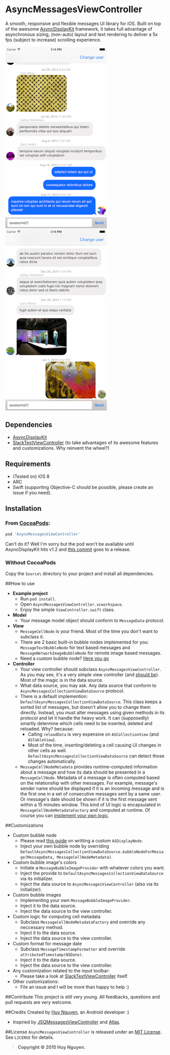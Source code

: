 # AsyncMessagesViewController

A smooth, responsive and flexible messages UI library for iOS. Built on top of the awesome [AsyncDisplayKit](https://github.com/facebook/AsyncDisplayKit) framework, it takes full advantage of asynchronous sizing, (non-auto) layout and text rendering to deliver a 5x fps (subject to increase) scrolling experience.

![Screenshot1](Screenshots/screenshot1.png) &nbsp;&nbsp; ![Screenshot2](Screenshots/screenshot2.png)

## Dependencies
* [AsyncDisplayKit](https://github.com/facebook/AsyncDisplayKit)
* [SlackTextViewController](https://github.com/slackhq/SlackTextViewController) (to take advantages of its awesome features and customizations. Why reinvent the wheel?)

## Requirements
* (Tested on) iOS 8
* ARC
* Swift (supporting Objective-C should be possible, please create an issue if you need).

## Installation
### From [CocoaPods](http://cocoapods.org):

````ruby
pod 'AsyncMessagesViewController'  
````

Can't do it? Well I'm sorry but the pod won't be available until AsyncDisplayKit hits v1.2 and [this commit](https://github.com/slackhq/SlackTextViewController/commit/0012e6bb70cd49c5c31b3532ec5ca2bc68ed1c35) goes to a release.

### Without CocoaPods
Copy the `Source\` directory to your project and install all dependencies.

##How to use
* **Example project**
  * Run `pod install`.
  * Open `AsyncMessagesViewController.xcworkspace`.
  * Enjoy the simple `ViewController.swift` class.
* **Model**
  * Your message model object should conform to `MessageData` protocol.
* **View**
  * `MessageCellNode` is your friend. Most of the time you don't want to subclass it.
  * There are 2 basic built-in bubble nodes implemented for you: `MessageTextBubbleNode` for text based messages and `MessageNetworkImageBubbleNode` for remote image based messages.
  * Need a custom bubble node? [Here you go](#customizations)
* **Controller**
  * Your view controller should subclass `AsyncMessagesViewController`. As you may see, it's a very simple view controller (and [should be](http://www.objc.io/issue-1/lighter-view-controllers.html)). Most of the magic is in the data source.
  * What data source, you may ask. Any data source that conform to `AsyncMessagesCollectionViewDataSource` protocol.
  * There is a default implemention: `DefaultAsyncMessagesCollectionViewDataSource`. This class keeps a sorted list of messages, but doesn't allow you to change them directly. Instead, you must alter messages using given methods in its protocol and let it handle the heavy work. It can (supposedly) smartly determine which cells need to be inserted, deleted and reloaded. Why? because:
    * Calling `reloadData` is very expensive on `ASCollectionView` (and `ASTableView`). 
    * Most of the time, inserting/deleting a cell causing UI changes in other cells as well. `DefaultAsyncMessagesCollectionViewDataSource` can detect those changes automatically.
  * `MessageCellNodeMetadata` provides runtime-computed information about a message and how its data should be presented in a `MessageCellNode`. Metadata of a message is often computed based on the relationship with other messages. For example, message's sender name should be displayed if it is an incoming message and is the first one in a set of consecutive messages sent by a same user. Or message's date should be shown if it is the first message sent within a 15 minutes window. This kind of UI logic is encapsulated in `MessageCellNodeMetadataFactory` and computed at runtime. Of course you can [implement your own logic](#customizations).

##Customizations
  * Custom bubble node
    * Please read [this guide](http://asyncdisplaykit.org/guide/2) on writting a custom `ASDisplayNode`.
    * Inject your own bubble node by overriding `DefaultAsyncMessagesCollectionViewDataSource.bubbleNodeForMessage(MessageData, MessageCellNodeMetadata)`.
  * Custom bubble image's colors
    * Initiate a `MessageBubbleImageProvider` with whatever colors you want.
    * Inject the provide to `DefaultAsyncMessagesCollectionViewDataSource` via its initializer.
    * Inject the data source to `AsyncMessagesViewController` (also via its initializer).
  * Custom bubble images
    * Implementing your own `MessageBubbleImageProvider`.
    * Inject it to the data source.
    * Inject the data source to the view controller.
  * Custom logic for computing cell metadata
    * Subclass `MessageCellNodeMetadataFactory` and override any neccessary method.
    * Inject it to the data source.
    * Inject the data source to the view controller.
  * Custom format for message date
    * Subclass `MessageTimestampFormatter` and override `attributedTimestamp(NSDate)`.
    * Inject it to the data source.
    * Inject the data source to the view controller.
  * Any customization related to the input toolbar:
    * Please take a look at [SlackTextViewController](https://github.com/slackhq/SlackTextViewController) itself.
  * Other customizations:
    * File an issue and I will be more than happy to help :)
    
##Contribute
This project is still very young. All feedbacks, questions and pull requests are very welcome.

##Credits
Created by [Huy Nguyen](http://huytnguyen.me), an Android developer :)
* Inspried by [JSQMessagesViewController](https://github.com/jessesquires/JSQMessagesViewController) and [Atlas](https://github.com/layerhq/Atlas-iOS).
 
##License
`AsyncMessagesViewController` is released under an [MIT License](http://opensource.org/licenses/MIT). See `LICENSE` for details.

>**Copyright &copy; 2015 Huy Nguyen.**
